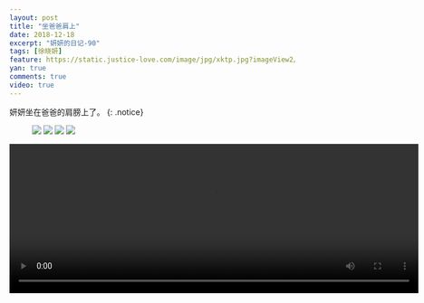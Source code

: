 ```yaml
---
layout: post
title: "坐爸爸肩上"
date: 2018-12-18
excerpt: "妍妍的日记-90"
tags: [徐晓妍]
feature: https://static.justice-love.com/image/jpg/xktp.jpg?imageView2/1/w/1200/h/500
yan: true
comments: true
video: true
---
```

妍妍坐在爸爸的肩膀上了。
{: .notice}
<figure>
    <img src="{{ site.staticUrl }}/yanyan/image/jugaogao1.jpg?imageslim&imageMogr2/auto-orient" />
    <img src="{{ site.staticUrl }}/yanyan/image/jugaogao2.jpg?imageslim&imageMogr2/auto-orient" />
    <img src="{{ site.staticUrl }}/yanyan/image/jugaogao3.jpg?imageslim&imageMogr2/auto-orient" />
    <img src="{{ site.staticUrl }}/yanyan/image/jugaogao4.jpg?imageslim&imageMogr2/auto-orient" />
</figure>
<video id="my-video" class="video-js vjs-16-9 clipboard" controls preload="auto" width="722" height="264" data-setup="{}">
    <source src="{{ site.staticUrl }}/yanyan/video/jugaogao.mp4" type='video/mp4'>
    <p class="vjs-no-js">
      To view this video please enable JavaScript, and consider upgrading to a web browser that
      <a href="http://videojs.com/html5-video-support/" target="_blank">supports HTML5 video</a>
    </p>
</video>
